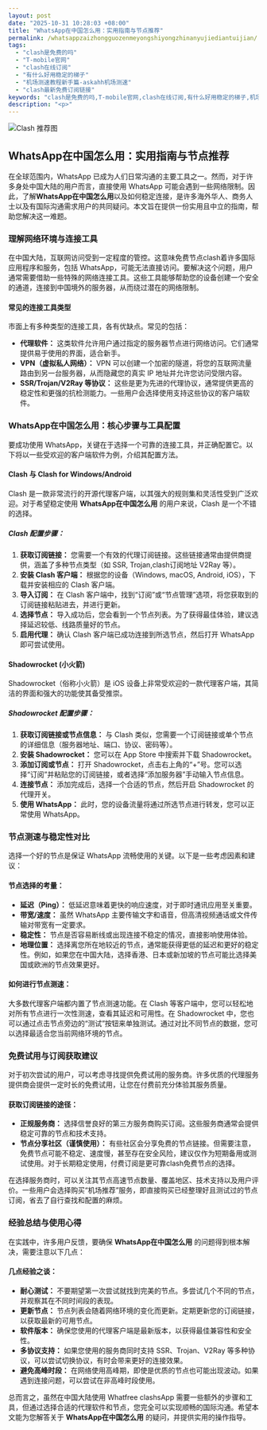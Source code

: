 ```yaml
---
layout: post
date: "2025-10-31 10:28:03 +08:00"
title: "WhatsApp在中国怎么用：实用指南与节点推荐"
permalink: /whatsappzaizhongguozenmeyongshiyongzhinanyujiediantuijian/
tags:
  - "clash是免费的吗"
  - "T-mobile官网"
  - "clash在线订阅"
  - "有什么好用稳定的梯子"
  - "机场测速教程新手篇-askahh机场测速"
  - "clash最新免费订阅链接"
keywords: "clash是免费的吗,T-mobile官网,clash在线订阅,有什么好用稳定的梯子,机场测速教程新手篇-askahh机场测速,clash最新免费订阅链接"
description: "<p>"
---
```


![Clash 推荐图](https://clashjd.github.io/assets/img/六月一个月的机场订阅.png)

## WhatsApp在中国怎么用：实用指南与节点推荐

<p>
在全球范围内，WhatsApp 已成为人们日常沟通的主要工具之一。然而，对于许多身处中国大陆的用户而言，直接使用 WhatsApp 可能会遇到一些网络限制。因此，了解<strong>WhatsApp在中国怎么用</strong>以及如何稳定连接，是许多海外华人、商务人士以及有国际沟通需求用户的共同疑问。本文旨在提供一份实用且中立的指南，帮助您解决这一难题。
</p>
<h3>理解网络环境与连接工具</h3>
<p>
在中国大陆，互联网访问受到一定程度的管控。这意味免费节点clash着许多国际应用程序和服务，包括 WhatsApp，可能无法直接访问。要解决这个问题，用户通常需要借助一些特殊的网络连接工具。这些工具能够帮助您的设备创建一个安全的通道，连接到中国境外的服务器，从而绕过潜在的网络限制。
</p>
<h4>常见的连接工具类型</h4>
<p>
市面上有多种类型的连接工具，各有优缺点。常见的包括：
</p>
<ul>
<li><strong>代理软件：</strong> 这类软件允许用户通过指定的服务器节点进行网络访问。它们通常提供易于使用的界面，适合新手。</li>
<li><strong>VPN（虚拟私人网络）：</strong> VPN 可以创建一个加密的隧道，将您的互联网流量路由到另一台服务器，从而隐藏您的真实 IP 地址并允许您访问受限内容。</li>
<li><strong>SSR/Trojan/V2Ray 等协议：</strong> 这些是更为先进的代理协议，通常提供更高的稳定性和更强的抗检测能力。一些用户会选择使用支持这些协议的客户端软件。</li>
</ul>
<h3>WhatsApp在中国怎么用：核心步骤与工具配置</h3>
<p>
要成功使用 WhatsApp，关键在于选择一个可靠的连接工具，并正确配置它。以下将以一些受欢迎的客户端软件为例，介绍其配置方法。
</p>
<h4>Clash 与 Clash for Windows/Android</h4>
<p>
Clash 是一款非常流行的开源代理客户端，以其强大的规则集和灵活性受到广泛欢迎。对于希望稳定使用 <strong>WhatsApp在中国怎么用</strong> 的用户来说，Clash 是一个不错的选择。
</p>
<h5>Clash 配置步骤：</h5>
<ol>
<li><strong>获取订阅链接：</strong> 您需要一个有效的代理订阅链接。这些链接通常由提供商提供，涵盖了多种节点类型（如 SSR, Trojan,clash订阅地址 V2Ray 等）。</li>
<li><strong>安装 Clash 客户端：</strong> 根据您的设备（Windows, macOS, Android, iOS），下载并安装相应的 Clash 客户端。</li>
<li><strong>导入订阅：</strong> 在 Clash 客户端中，找到“订阅”或“节点管理”选项，将您获取到的订阅链接粘贴进去，并进行更新。</li>
<li><strong>选择节点：</strong> 导入成功后，您会看到一个节点列表。为了获得最佳体验，建议选择延迟较低、线路质量好的节点。</li>
<li><strong>启用代理：</strong> 确认 Clash 客户端已成功连接到所选节点，然后打开 WhatsApp 即可尝试使用。</li>
</ol>
<h4>Shadowrocket (小火箭)</h4>
<p>
Shadowrocket（俗称小火箭）是 iOS 设备上非常受欢迎的一款代理客户端，其简洁的界面和强大的功能使其备受推崇。
</p>
<h5>Shadowrocket 配置步骤：</h5>
<ol>
<li><strong>获取订阅链接或节点信息：</strong> 与 Clash 类似，您需要一个订阅链接或单个节点的详细信息（服务器地址、端口、协议、密码等）。</li>
<li><strong>安装 Shadowrocket：</strong> 您可以在 App Store 中搜索并下载 Shadowrocket。</li>
<li><strong>添加订阅或节点：</strong> 打开 Shadowrocket，点击右上角的“+”号。您可以选择“订阅”并粘贴您的订阅链接，或者选择“添加服务器”手动输入节点信息。</li>
<li><strong>连接节点：</strong> 添加完成后，选择一个合适的节点，然后开启 Shadowrocket 的代理开关。</li>
<li><strong>使用 WhatsApp：</strong> 此时，您的设备流量将通过所选节点进行转发，您可以正常使用 WhatsApp。</li>
</ol>
<h3>节点测速与稳定性对比</h3>
<p>
选择一个好的节点是保证 WhatsApp 流畅使用的关键。以下是一些考虑因素和建议：
</p>
<h4>节点选择的考量：</h4>
<ul>
<li><strong>延迟（Ping）：</strong> 低延迟意味着更快的响应速度，对于即时通讯应用至关重要。</li>
<li><strong>带宽/速度：</strong> 虽然 WhatsApp 主要传输文字和语音，但高清视频通话或文件传输对带宽有一定要求。</li>
<li><strong>稳定性：</strong> 节点是否容易断线或出现连接不稳定的情况，直接影响使用体验。</li>
<li><strong>地理位置：</strong> 选择离您所在地较近的节点，通常能获得更低的延迟和更好的稳定性。例如，如果您在中国大陆，选择香港、日本或新加坡的节点可能比选择美国或欧洲的节点效果更好。</li>
</ul>
<h4>如何进行节点测速：</h4>
<p>
大多数代理客户端都内置了节点测速功能。在 Clash 等客户端中，您可以轻松地对所有节点进行一次性测速，查看其延迟和可用性。在 Shadowrocket 中，您也可以通过点击节点旁边的“测试”按钮来单独测试。通过对比不同节点的数据，您可以选择最适合您当前网络环境的节点。
</p>
<h3>免费试用与订阅获取建议</h3>
<p>
对于初次尝试的用户，可以考虑寻找提供免费试用的服务商。许多优质的代理服务提供商会提供一定时长的免费试用，让您在付费前充分体验其服务质量。
</p>
<h4>获取订阅链接的途径：</h4>
<ul>
<li><strong>正规服务商：</strong> 选择信誉良好的第三方服务商购买订阅。这些服务商通常会提供稳定可靠的节点和技术支持。</li>
<li><strong>节点分享社区（谨慎使用）：</strong> 有些社区会分享免费的节点链接。但需要注意，免费节点可能不稳定、速度慢，甚至存在安全风险，建议仅作为短期备用或测试使用。对于长期稳定使用，付费订阅是更可靠clash免费节点的选择。</li>
</ul>
<p>
在选择服务商时，可以关注其节点高速节点数量、覆盖地区、技术支持以及用户评价。一些用户会选择购买“机场推荐”服务，即直接购买已经整理好且测试过的节点订阅，省去了自行查找和配置的麻烦。
</p>
<h3>经验总结与使用心得</h3>
<p>
在实践中，许多用户反馈，要确保 <strong>WhatsApp在中国怎么用</strong> 的问题得到根本解决，需要注意以下几点：
</p>
<h4>几点经验之谈：</h4>
<ul>
<li><strong>耐心测试：</strong> 不要期望第一次尝试就找到完美的节点。多尝试几个不同的节点，并观察其在不同时间段的表现。</li>
<li><strong>更新节点：</strong> 节点列表会随着网络环境的变化而更新。定期更新您的订阅链接，以获取最新的可用节点。</li>
<li><strong>软件版本：</strong> 确保您使用的代理客户端是最新版本，以获得最佳兼容性和安全性。</li>
<li><strong>多协议支持：</strong> 如果您使用的服务商同时支持 SSR、Trojan、V2Ray 等多种协议，可以尝试切换协议，有时会带来更好的连接效果。</li>
<li><strong>避免高峰时段：</strong> 在网络使用高峰期，即使是优质的节点也可能出现波动。如果遇到连接问题，可以尝试在非高峰时段使用。</li>
</ul>
<p>
总而言之，虽然在中国大陆使用 Whatfree clashsApp 需要一些额外的步骤和工具，但通过选择合适的代理软件和节点，您完全可以实现顺畅的国际沟通。希望本文能为您解答关于 <strong>WhatsApp在中国怎么用</strong> 的疑问，并提供实用的操作指导。</p>
